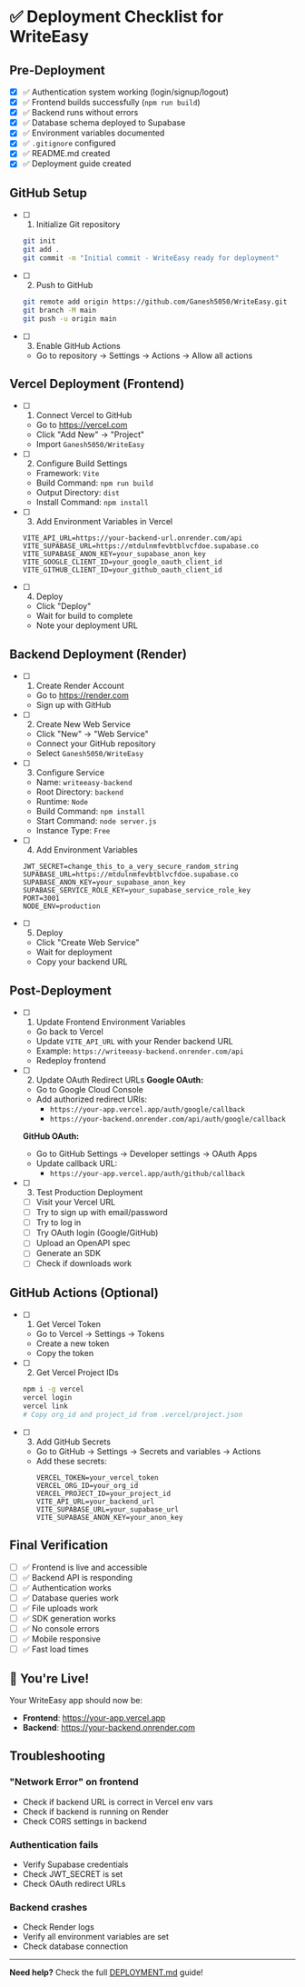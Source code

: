 # ✅ Deployment Checklist for WriteEasy

## Pre-Deployment

- [x] ✅ Authentication system working (login/signup/logout)
- [x] ✅ Frontend builds successfully (`npm run build`)
- [x] ✅ Backend runs without errors
- [x] ✅ Database schema deployed to Supabase
- [x] ✅ Environment variables documented
- [x] ✅ `.gitignore` configured
- [x] ✅ README.md created
- [x] ✅ Deployment guide created

## GitHub Setup

- [ ] 1. Initialize Git repository
  ```bash
  git init
  git add .
  git commit -m "Initial commit - WriteEasy ready for deployment"
  ```

- [ ] 2. Push to GitHub
  ```bash
  git remote add origin https://github.com/Ganesh5050/WriteEasy.git
  git branch -M main
  git push -u origin main
  ```

- [ ] 3. Enable GitHub Actions
  - Go to repository → Settings → Actions → Allow all actions

## Vercel Deployment (Frontend)

- [ ] 1. Connect Vercel to GitHub
  - Go to https://vercel.com
  - Click "Add New" → "Project"
  - Import `Ganesh5050/WriteEasy`

- [ ] 2. Configure Build Settings
  - Framework: `Vite`
  - Build Command: `npm run build`
  - Output Directory: `dist`
  - Install Command: `npm install`

- [ ] 3. Add Environment Variables in Vercel
  ```
  VITE_API_URL=https://your-backend-url.onrender.com/api
  VITE_SUPABASE_URL=https://mtdulnmfevbtblvcfdoe.supabase.co
  VITE_SUPABASE_ANON_KEY=your_supabase_anon_key
  VITE_GOOGLE_CLIENT_ID=your_google_oauth_client_id
  VITE_GITHUB_CLIENT_ID=your_github_oauth_client_id
  ```

- [ ] 4. Deploy
  - Click "Deploy"
  - Wait for build to complete
  - Note your deployment URL

## Backend Deployment (Render)

- [ ] 1. Create Render Account
  - Go to https://render.com
  - Sign up with GitHub

- [ ] 2. Create New Web Service
  - Click "New" → "Web Service"
  - Connect your GitHub repository
  - Select `Ganesh5050/WriteEasy`

- [ ] 3. Configure Service
  - Name: `writeeasy-backend`
  - Root Directory: `backend`
  - Runtime: `Node`
  - Build Command: `npm install`
  - Start Command: `node server.js`
  - Instance Type: `Free`

- [ ] 4. Add Environment Variables
  ```
  JWT_SECRET=change_this_to_a_very_secure_random_string
  SUPABASE_URL=https://mtdulnmfevbtblvcfdoe.supabase.co
  SUPABASE_ANON_KEY=your_supabase_anon_key
  SUPABASE_SERVICE_ROLE_KEY=your_supabase_service_role_key
  PORT=3001
  NODE_ENV=production
  ```

- [ ] 5. Deploy
  - Click "Create Web Service"
  - Wait for deployment
  - Copy your backend URL

## Post-Deployment

- [ ] 1. Update Frontend Environment Variables
  - Go back to Vercel
  - Update `VITE_API_URL` with your Render backend URL
  - Example: `https://writeeasy-backend.onrender.com/api`
  - Redeploy frontend

- [ ] 2. Update OAuth Redirect URLs
  **Google OAuth:**
  - Go to Google Cloud Console
  - Add authorized redirect URIs:
    - `https://your-app.vercel.app/auth/google/callback`
    - `https://your-backend.onrender.com/api/auth/google/callback`

  **GitHub OAuth:**
  - Go to GitHub Settings → Developer settings → OAuth Apps
  - Update callback URL:
    - `https://your-app.vercel.app/auth/github/callback`

- [ ] 3. Test Production Deployment
  - [ ] Visit your Vercel URL
  - [ ] Try to sign up with email/password
  - [ ] Try to log in
  - [ ] Try OAuth login (Google/GitHub)
  - [ ] Upload an OpenAPI spec
  - [ ] Generate an SDK
  - [ ] Check if downloads work

## GitHub Actions (Optional)

- [ ] 1. Get Vercel Token
  - Go to Vercel → Settings → Tokens
  - Create a new token
  - Copy the token

- [ ] 2. Get Vercel Project IDs
  ```bash
  npm i -g vercel
  vercel login
  vercel link
  # Copy org_id and project_id from .vercel/project.json
  ```

- [ ] 3. Add GitHub Secrets
  - Go to GitHub → Settings → Secrets and variables → Actions
  - Add these secrets:
    ```
    VERCEL_TOKEN=your_vercel_token
    VERCEL_ORG_ID=your_org_id
    VERCEL_PROJECT_ID=your_project_id
    VITE_API_URL=your_backend_url
    VITE_SUPABASE_URL=your_supabase_url
    VITE_SUPABASE_ANON_KEY=your_anon_key
    ```

## Final Verification

- [ ] ✅ Frontend is live and accessible
- [ ] ✅ Backend API is responding
- [ ] ✅ Authentication works
- [ ] ✅ Database queries work
- [ ] ✅ File uploads work
- [ ] ✅ SDK generation works
- [ ] ✅ No console errors
- [ ] ✅ Mobile responsive
- [ ] ✅ Fast load times

## 🎉 You're Live!

Your WriteEasy app should now be:
- **Frontend**: https://your-app.vercel.app
- **Backend**: https://your-backend.onrender.com

## Troubleshooting

### "Network Error" on frontend
- Check if backend URL is correct in Vercel env vars
- Check if backend is running on Render
- Check CORS settings in backend

### Authentication fails
- Verify Supabase credentials
- Check JWT_SECRET is set
- Check OAuth redirect URLs

### Backend crashes
- Check Render logs
- Verify all environment variables are set
- Check database connection

---

**Need help?** Check the full [DEPLOYMENT.md](DEPLOYMENT.md) guide!

